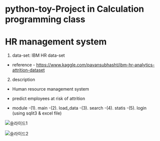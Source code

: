 # python-toy-Project in Calculation programming class 

# HR management system

1. data-set: IBM HR data-set  
- reference - https://www.kaggle.com/pavansubhasht/ibm-hr-analytics-attrition-dataset 


2. description
- Human resource management system
- predict employees at risk of attrition


- module
-(1). main
-(2). load_data
-(3). search
-(4). statis
-(5). login (using sqlit3 & excel file)


![슬라이드1](https://user-images.githubusercontent.com/54028026/81947909-11428e00-963c-11ea-9535-266ef9177efa.PNG)


![슬라이드2](https://user-images.githubusercontent.com/54028026/81948235-7b5b3300-963c-11ea-8917-d633bcd50a2a.PNG)

